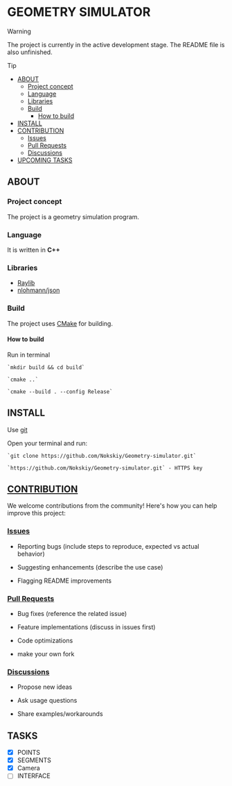 # GEOMETRY SIMULATOR
> [!WARNING]
> The project is currently in the active development stage. The README file is also unfinished.

> [!TIP]
>
> - [ABOUT](#about)
>   - [Project concept](#project-concept)
>    - [Language](#language)
>    - [Libraries](#libraries)
>    - [Build](#build)
>        - [How to build](#how-to-build)
>- [INSTALL](#install)
>- [CONTRIBUTION](#contribution)
>    - [Issues](#issues)
>    - [Pull Requests](#pull-requests)
>    - [Discussions](#discussions)
>- [UPCOMING TASKS](#upcoming-tasks)

## ABOUT
### Project concept
The project is a geometry simulation program.

### Language
It is written in __C++__

### Libraries
- [Raylib](https://github.com/raysan5/raylib)
- [nlohmann/json](https://github.com/nlohmann/json)

### Build

The project uses [CMake](https://cmake.org/) for building.

#### How to build

Run in terminal

    `mkdir build && cd build`

    `cmake ..`

    `cmake --build . --config Release`

## INSTALL
Use [git](https://git-scm.com/)

Open your terminal and run:

    `git clone https://github.com/Nokskiy/Geometry-simulator.git`

    `https://github.com/Nokskiy/Geometry-simulator.git` - HTTPS key

## [CONTRIBUTION](https://github.com/Nokskiy/Geometry-simulator/blob/main/CONTRIBUTING.md)
We welcome contributions from the community! Here's how you can help improve this project:

### [Issues](https://github.com/Nokskiy/Geometry-simulator/issues)

- Reporting bugs (include steps to reproduce, expected vs actual behavior)

- Suggesting enhancements (describe the use case)

- Flagging README improvements

### [Pull Requests](https://github.com/Nokskiy/Geometry-simulator/pulls)

- Bug fixes (reference the related issue)

- Feature implementations (discuss in issues first)

- Code optimizations

- make your own fork

### [Discussions](https://github.com/Nokskiy/Geometry-simulator/discussions)

- Propose new ideas

- Ask usage questions

- Share examples/workarounds

## TASKS
- [x] POINTS
- [x] SEGMENTS
- [x] Camera
- [ ] INTERFACE